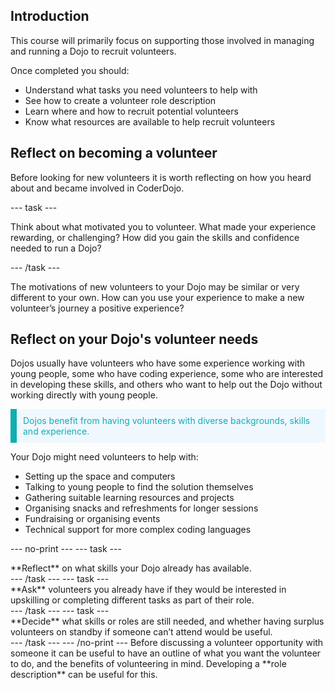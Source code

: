 ## Introduction

This course will primarily focus on supporting those involved in managing and running a Dojo to recruit volunteers.

Once completed you should:
- Understand what tasks you need volunteers to help with
- See how to create a volunteer role description
- Learn where and how to recruit potential volunteers
- Know what resources are available to help recruit volunteers

## Reflect on becoming a volunteer
Before looking for new volunteers it is worth reflecting on how you heard about and became involved in CoderDojo. 

--- task ---

Think about what motivated you to volunteer. What made your experience rewarding, or challenging? How did you gain the skills and confidence needed to run a Dojo?

--- /task ---

The motivations of new volunteers to your Dojo may be similar or very different to your own. How can you use your experience to make a new volunteer’s journey a positive experience?

## Reflect on your Dojo's volunteer needs

 

Dojos usually have volunteers who have some experience working with young people, some who have coding experience, some who are interested in developing these skills, and others who want to help out the Dojo without working directly with young people.

<p style="border-left: solid; border-width:10px; border-color: #0faeb0; background-color: aliceblue; padding: 10px;">
<span style="color: #0faeb0">Dojos benefit from having volunteers with diverse backgrounds, skills and experience.
</p>

Your Dojo might need volunteers to help with:
+ Setting up the space and computers
+ Talking to young people to find the solution themselves
+ Gathering suitable learning resources and projects
+ Organising snacks and refreshments for longer sessions
+ Fundraising or organising events
+ Technical support for more complex coding languages 

--- no-print ---
--- task ---
<div style="display: flex; flex-wrap: wrap">
<div style="flex-basis: 175px; flex-grow: 1">  
**Reflect** on what skills your Dojo already has available.
</div>
</div>
--- /task ---
--- task ---
<div style="display: flex; flex-wrap: wrap">
<div style="flex-basis: 175px; flex-grow: 1">  
**Ask** volunteers you already have if they would be interested in upskilling or completing different tasks as part of their role.
</div>
</div>
--- /task ---
--- task ---
<div style="display: flex; flex-wrap: wrap">
<div style="flex-basis: 175px; flex-grow: 1">  
**Decide** what skills or roles are still needed, and whether having surplus volunteers on standby if someone can’t attend would be useful.
</div>
</div>
--- /task ---
--- /no-print ---
Before discussing a volunteer opportunity with someone it can be useful to have an outline of what you want the volunteer to do, and the benefits of volunteering in mind. Developing a **role description** can be useful for this.
